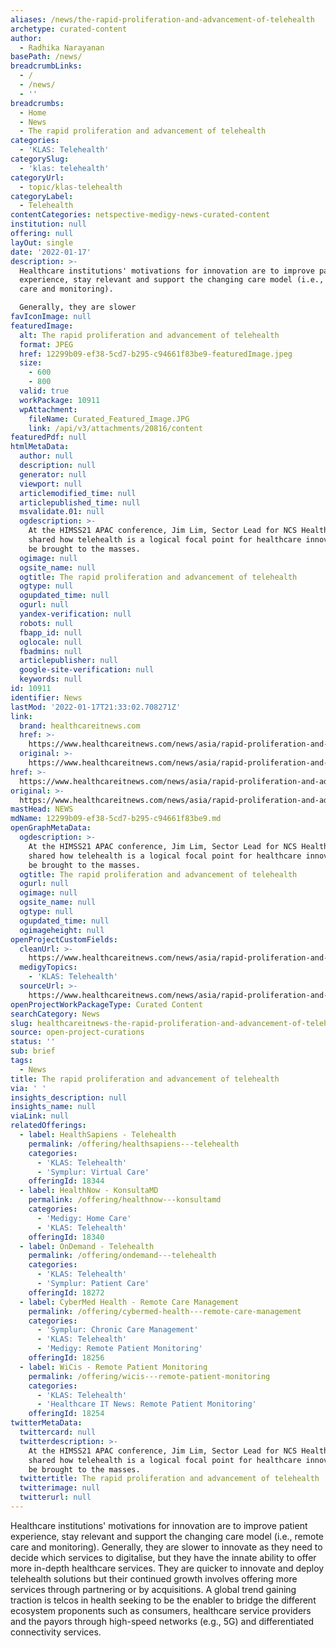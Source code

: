 ```yaml
---
aliases: /news/the-rapid-proliferation-and-advancement-of-telehealth
archetype: curated-content
author:
  - Radhika Narayanan
basePath: /news/
breadcrumbLinks:
  - /
  - /news/
  - ''
breadcrumbs:
  - Home
  - News
  - The rapid proliferation and advancement of telehealth
categories:
  - 'KLAS: Telehealth'
categorySlug:
  - 'klas: telehealth'
categoryUrl:
  - topic/klas-telehealth
categoryLabel:
  - Telehealth
contentCategories: netspective-medigy-news-curated-content
institution: null
offering: null
layOut: single
date: '2022-01-17'
description: >-
  Healthcare institutions' motivations for innovation are to improve patient
  experience, stay relevant and support the changing care model (i.e., remote
  care and monitoring).

  Generally, they are slower 
favIconImage: null
featuredImage:
  alt: The rapid proliferation and advancement of telehealth
  format: JPEG
  href: 12299b09-ef38-5cd7-b295-c94661f83be9-featuredImage.jpeg
  size:
    - 600
    - 800
  valid: true
  workPackage: 10911
  wpAttachment:
    fileName: Curated_Featured_Image.JPG
    link: /api/v3/attachments/20816/content
featuredPdf: null
htmlMetaData:
  author: null
  description: null
  generator: null
  viewport: null
  articlemodified_time: null
  articlepublished_time: null
  msvalidate.01: null
  ogdescription: >-
    At the HIMSS21 APAC conference, Jim Lim, Sector Lead for NCS Healthcare,
    shared how telehealth is a logical focal point for healthcare innovations to
    be brought to the masses.
  ogimage: null
  ogsite_name: null
  ogtitle: The rapid proliferation and advancement of telehealth
  ogtype: null
  ogupdated_time: null
  ogurl: null
  yandex-verification: null
  robots: null
  fbapp_id: null
  oglocale: null
  fbadmins: null
  articlepublisher: null
  google-site-verification: null
  keywords: null
id: 10911
identifier: News
lastMod: '2022-01-17T21:33:02.708271Z'
link:
  brand: healthcareitnews.com
  href: >-
    https://www.healthcareitnews.com/news/asia/rapid-proliferation-and-advancement-telehealth
  original: >-
    https://www.healthcareitnews.com/news/asia/rapid-proliferation-and-advancement-telehealth
href: >-
  https://www.healthcareitnews.com/news/asia/rapid-proliferation-and-advancement-telehealth
original: >-
  https://www.healthcareitnews.com/news/asia/rapid-proliferation-and-advancement-telehealth
mastHead: NEWS
mdName: 12299b09-ef38-5cd7-b295-c94661f83be9.md
openGraphMetaData:
  ogdescription: >-
    At the HIMSS21 APAC conference, Jim Lim, Sector Lead for NCS Healthcare,
    shared how telehealth is a logical focal point for healthcare innovations to
    be brought to the masses.
  ogtitle: The rapid proliferation and advancement of telehealth
  ogurl: null
  ogimage: null
  ogsite_name: null
  ogtype: null
  ogupdated_time: null
  ogimageheight: null
openProjectCustomFields:
  cleanUrl: >-
    https://www.healthcareitnews.com/news/asia/rapid-proliferation-and-advancement-telehealth
  medigyTopics:
    - 'KLAS: Telehealth'
  sourceUrl: >-
    https://www.healthcareitnews.com/news/asia/rapid-proliferation-and-advancement-telehealth
openProjectWorkPackageType: Curated Content
searchCategory: News
slug: healthcareitnews-the-rapid-proliferation-and-advancement-of-telehealth
source: open-project-curations
status: ''
sub: brief
tags:
  - News
title: The rapid proliferation and advancement of telehealth
via: ' '
insights_description: null
insights_name: null
viaLink: null
relatedOfferings:
  - label: HealthSapiens - Telehealth
    permalink: /offering/healthsapiens---telehealth
    categories:
      - 'KLAS: Telehealth'
      - 'Symplur: Virtual Care'
    offeringId: 18344
  - label: HealthNow - KonsultaMD
    permalink: /offering/healthnow---konsultamd
    categories:
      - 'Medigy: Home Care'
      - 'KLAS: Telehealth'
    offeringId: 18340
  - label: OnDemand - Telehealth
    permalink: /offering/ondemand---telehealth
    categories:
      - 'KLAS: Telehealth'
      - 'Symplur: Patient Care'
    offeringId: 18272
  - label: CyberMed Health - Remote Care Management
    permalink: /offering/cybermed-health---remote-care-management
    categories:
      - 'Symplur: Chronic Care Management'
      - 'KLAS: Telehealth'
      - 'Medigy: Remote Patient Monitoring'
    offeringId: 18256
  - label: WiCis - Remote Patient Monitoring
    permalink: /offering/wicis---remote-patient-monitoring
    categories:
      - 'KLAS: Telehealth'
      - 'Healthcare IT News: Remote Patient Monitoring'
    offeringId: 18254
twitterMetaData:
  twittercard: null
  twitterdescription: >-
    At the HIMSS21 APAC conference, Jim Lim, Sector Lead for NCS Healthcare,
    shared how telehealth is a logical focal point for healthcare innovations to
    be brought to the masses.
  twittertitle: The rapid proliferation and advancement of telehealth
  twitterimage: null
  twitterurl: null
---
```

<p>Healthcare institutions' motivations for innovation are to improve patient experience, stay relevant and support the changing care model (i.e., remote care and monitoring).
Generally, they are slower to innovate as they need to decide which services to digitalise, but they have the innate ability to offer more in-depth healthcare services.
They are quicker to innovate and deploy telehealth solutions but their continued growth involves offering more services through partnering or by acquisitions.
A global trend gaining traction is telcos in health seeking to be the enabler to bridge the different ecosystem proponents such as consumers, healthcare service providers and the payors through high-speed networks (e.g., 5G) and differentiated connectivity services.</p>